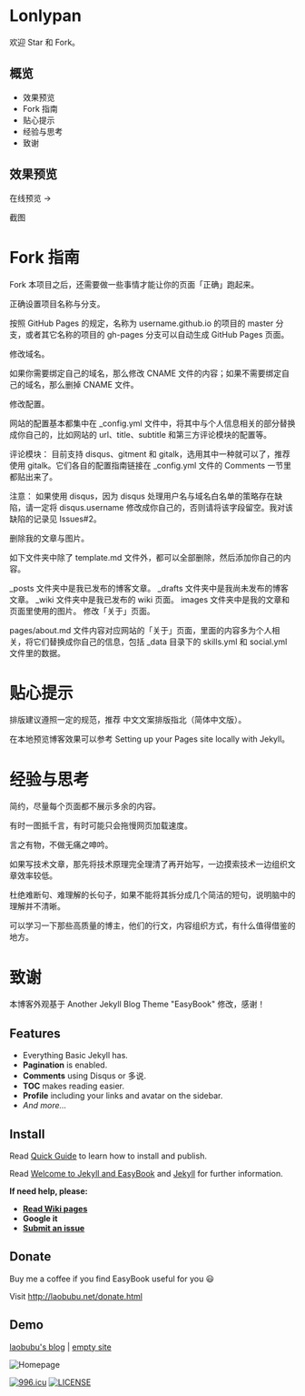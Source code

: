 # Lonlypan
欢迎 Star 和 Fork。

## 概览
* 效果预览
* Fork 指南
* 贴心提示
* 经验与思考
* 致谢

## 效果预览
在线预览 →

截图

# Fork 指南
Fork 本项目之后，还需要做一些事情才能让你的页面「正确」跑起来。

正确设置项目名称与分支。

按照 GitHub Pages 的规定，名称为 username.github.io 的项目的 master 分支，或者其它名称的项目的 gh-pages 分支可以自动生成 GitHub Pages 页面。

修改域名。

如果你需要绑定自己的域名，那么修改 CNAME 文件的内容；如果不需要绑定自己的域名，那么删掉 CNAME 文件。

修改配置。

网站的配置基本都集中在 _config.yml 文件中，将其中与个人信息相关的部分替换成你自己的，比如网站的 url、title、subtitle 和第三方评论模块的配置等。

评论模块： 目前支持 disqus、gitment 和 gitalk，选用其中一种就可以了，推荐使用 gitalk。它们各自的配置指南链接在 _config.yml 文件的 Comments 一节里都贴出来了。

注意： 如果使用 disqus，因为 disqus 处理用户名与域名白名单的策略存在缺陷，请一定将 disqus.username 修改成你自己的，否则请将该字段留空。我对该缺陷的记录见 Issues#2。

删除我的文章与图片。

如下文件夹中除了 template.md 文件外，都可以全部删除，然后添加你自己的内容。

_posts 文件夹中是我已发布的博客文章。
_drafts 文件夹中是我尚未发布的博客文章。
_wiki 文件夹中是我已发布的 wiki 页面。
images 文件夹中是我的文章和页面里使用的图片。
修改「关于」页面。

pages/about.md 文件内容对应网站的「关于」页面，里面的内容多为个人相关，将它们替换成你自己的信息，包括 _data 目录下的 skills.yml 和 social.yml 文件里的数据。

# 贴心提示
排版建议遵照一定的规范，推荐 中文文案排版指北（简体中文版）。

在本地预览博客效果可以参考 Setting up your Pages site locally with Jekyll。

# 经验与思考
简约，尽量每个页面都不展示多余的内容。

有时一图抵千言，有时可能只会拖慢网页加载速度。

言之有物，不做无痛之呻吟。

如果写技术文章，那先将技术原理完全理清了再开始写，一边摸索技术一边组织文章效率较低。

杜绝难断句、难理解的长句子，如果不能将其拆分成几个简洁的短句，说明脑中的理解并不清晰。

可以学习一下那些高质量的博主，他们的行文，内容组织方式，有什么值得借鉴的地方。

# 致谢
本博客外观基于 Another Jekyll Blog Theme "EasyBook" 修改，感谢！

## Features

- Everything Basic Jekyll has.
- **Pagination** is enabled.
- **Comments** using Disqus or 多说.
- **TOC** makes reading easier.
- **Profile** including your links and avatar on the sidebar.
- *And more...*

## Install

Read [Quick Guide] to learn how to install and publish.

Read [Welcome to Jekyll and EasyBook][helloPost] and [Jekyll][jekyll] for further information.

**If need help, please:**

 - [**Read Wiki pages**](https://github.com/laobubu/jekyll-theme-EasyBook/wiki)
 - **Google it**
 - [**Submit an issue**](https://github.com/laobubu/jekyll-theme-EasyBook/issues/new)

## Donate

Buy me a coffee if you find EasyBook useful for you :smiley:

Visit <http://laobubu.net/donate.html>

## Demo

[laobubu's blog](http://blog.laobubu.net) | [empty site](http://laobubu.github.io/jekyll-theme-EasyBook)

![Homepage](https://ooo.0o0.ooo/2016/02/11/56bc997c65daf.png)


[Quick Guide]: https://github.com/laobubu/jekyll-theme-EasyBook/wiki/Quick-Guide
[helloPost]: http://laobubu.github.io/jekyll-theme-EasyBook/archivers/hello
[jekyll]: http://jekyllrb.com/

<a href="https://996.icu"><img src="https://img.shields.io/badge/link-996.icu-red.svg" alt="996.icu" /></a>
[![LICENSE](https://img.shields.io/badge/license-Anti%20996-blue.svg)](https://github.com/996icu/996.ICU/blob/master/LICENSE)
